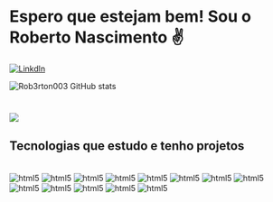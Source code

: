 # Espero que estejam bem! Sou o Roberto Nascimento ✌️ 

[![Linkdln](https://img.shields.io/badge/LinkedIn-0077B5?style=for-the-badge&logo=linkedin&logoColor=white)](https://www.linkedin.com/in/roberto-nascimento-python-devops-cloud/)

![Rob3rton003 GitHub stats](https://github-readme-stats-sigma-five.vercel.app/api?username=Roberton003&show_icons=true&theme=tokyonight)
#
<a href=""> <img align="center" src="https://github-readme-stats-sigma-five.vercel.app/api/top-langs/?username=Roberton003&theme=react&line_height=40&hide=css"/> </a>

## Tecnologias que estudo e tenho projetos

<div style="display: inline_block"><br/>
<img align="center" alt="html5" src="https://img.shields.io/badge/Amazon_AWS-232F3E?style=for-the-badge&logo=amazon-aws&logoColor=white"/>
<img align="center" alt="html5" src="https://img.shields.io/badge/Google_Cloud-4285F4?style=for-the-badge&logo=google-cloud&logoColor=white"/>
<img align="center" alt="html5" src="https://img.shields.io/badge/Python-3776AB?style=for-the-badge&logo=python&logoColor=white"/>
<img align="center" alt="html5" src="https://img.shields.io/badge/Linux-FCC624?style=for-the-badge&logo=linux&logoColor=black"/>
<img align="center" alt="html5" src="https://img.shields.io/badge/GitHub-100000?style=for-the-badge&logo=github&logoColor=white"/>
<img align="center" alt="html5" src="https://img.shields.io/badge/microsoft%20azure-0089D6?style=for-the-badge&logo=microsoft-azure&logoColor=white"/>
<img align="center" alt="html5" src="https://img.shields.io/badge/Ansible-000000?style=for-the-badge&logo=ansible&logoColor=white"/>
<img align="center" alt="html5" src="https://img.shields.io/badge/Visual_Studio_Code-0078D4?style=for-the-badge&logo=visual%20studio%20code&logoColor=white"/>
<img align="center" alt="html5" src="https://img.shields.io/badge/kubernetes-326ce5.svg?&style=for-the-badge&logo=kubernetes&logoColor=white"/>
<img align="center" alt="html5" src="https://img.shields.io/badge/Terraform-7B42BC?style=for-the-badge&logo=terraform&logoColor=white"/>
<img align="center" alt="html5" src="https://img.shields.io/badge/Docker-2CA5E0?style=for-the-badge&logo=docker&logoColor=white"/>
<img align="center" alt="html5" src="https://img.shields.io/badge/Go-00ADD8?style=for-the-badge&logo=go&logoColor=white"/>
<img align="center" alt="html5" src="https://img.shields.io/badge/GIT-E44C30?style=for-the-badge&logo=git&logoColor=white"/>
</div>

  
